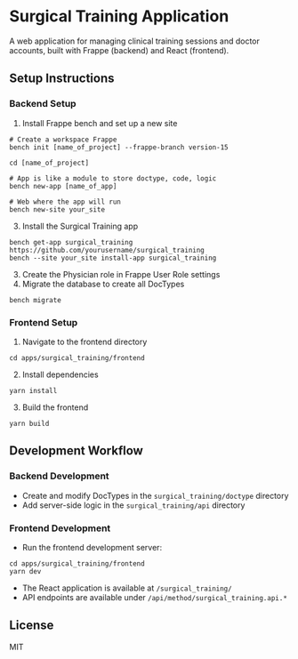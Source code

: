 # Surgical Training Application

A web application for managing clinical training sessions and doctor accounts, built with Frappe (backend) and React (frontend).

## Setup Instructions

### Backend Setup

1. Install Frappe bench and set up a new site
```
# Create a workspace Frappe
bench init [name_of_project] --frappe-branch version-15
 
cd [name_of_project]

# App is like a module to store doctype, code, logic
bench new-app [name_of_app]

# Web where the app will run
bench new-site your_site
```
   
3. Install the Surgical Training app
```
bench get-app surgical_training https://github.com/yourusername/surgical_training
bench --site your_site install-app surgical_training
```
3. Create the Physician role in Frappe User Role settings
4. Migrate the database to create all DocTypes
```
bench migrate
```

### Frontend Setup

1. Navigate to the frontend directory
```
cd apps/surgical_training/frontend
```
2. Install dependencies
```
yarn install
```
3. Build the frontend
```
yarn build
```

## Development Workflow

### Backend Development
- Create and modify DocTypes in the `surgical_training/doctype` directory
- Add server-side logic in the `surgical_training/api` directory

### Frontend Development
- Run the frontend development server:
```
cd apps/surgical_training/frontend
yarn dev
```
- The React application is available at `/surgical_training/`
- API endpoints are available under `/api/method/surgical_training.api.*`

## License

MIT
